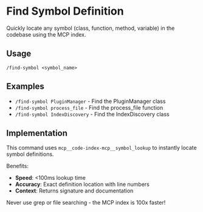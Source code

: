 # Find Symbol Definition

Quickly locate any symbol (class, function, method, variable) in the codebase using the MCP index.

## Usage
```
/find-symbol <symbol_name>
```

## Examples
- `/find-symbol PluginManager` - Find the PluginManager class
- `/find-symbol process_file` - Find the process_file function
- `/find-symbol IndexDiscovery` - Find the IndexDiscovery class

## Implementation
This command uses `mcp__code-index-mcp__symbol_lookup` to instantly locate symbol definitions.

Benefits:
- **Speed**: <100ms lookup time
- **Accuracy**: Exact definition location with line numbers
- **Context**: Returns signature and documentation

Never use grep or file searching - the MCP index is 100x faster!